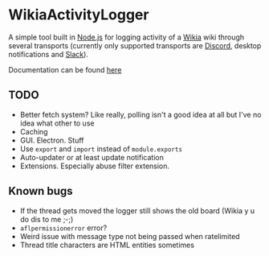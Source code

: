 # WikiaActivityLogger
A simple tool built in [Node.js](https://nodejs.org) for logging activity of a [Wikia](http://community.wikia.com) wiki through several transports (currently only supported transports are [Discord](https://discordapp.com), desktop notifications and [Slack](https://slack.com)).

Documentation can be found [here](http://dev.wikia.com/wiki/WikiaActivityLogger)

## TODO
- Better fetch system? Like really, polling isn't a good idea at all but I've no idea what other to use
- Caching
- GUI. Electron. Stuff
- Use `export` and `import` instead of `module.exports`
- Auto-updater or at least update notification
- Extensions. Especially abuse filter extension.

## Known bugs
- If the thread gets moved the logger still shows the old board (Wikia y u do dis to me ;-;)
- `aflpermissionerror` error?
- Weird issue with message type not being passed when ratelimited
- Thread title characters are HTML entities sometimes
